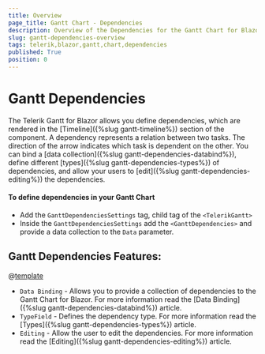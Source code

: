 ```yaml
---
title: Overview
page_title: Gantt Chart - Dependencies
description: Overview of the Dependencies for the Gantt Chart for Blazor.
slug: gantt-dependencies-overview
tags: telerik,blazor,gantt,chart,dependencies
published: True
position: 0
---
```


# Gantt Dependencies

The Telerik Gantt for Blazor allows you define dependencies, which are rendered in the [Timeline]({%slug gantt-timeline%}) section of the component. A dependency represents a relation between two tasks. The direction of the arrow indicates which task is dependent on the other. You can bind a [data collection]({%slug gantt-dependencies-databind%}), define different [types]({%slug gantt-dependencies-types%}) of dependencies, and allow your users to [edit]({%slug gantt-dependencies-editing%}) the dependencies.


#### To define dependencies in your Gantt Chart

* Add the `GanttDependenciesSettings` tag, child tag of the `<TelerikGantt>`
* Inside the `GanttDependenciesSettings` add the `<GanttDependencies>` and provide a data collection to the `Data` parameter. 


## Gantt Dependencies Features:

@[template](/_contentTemplates/common/parameters-table-styles.md#table-layout)

* `Data Binding` - Allows you to provide a collection of dependencies to the Gantt Chart for Blazor. For more information read the [Data Binding]({%slug gantt-dependencies-databind%}) article.
* `TypeField` - Defines the dependency type. For more information read the [Types]({%slug gantt-dependencies-types%}) article.
* `Editing` - Allow the user to edit the dependencies. For more information read the [Editing]({%slug gantt-dependencies-editing%}) article.
